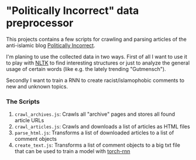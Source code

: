 # "Politically Incorrect" data preprocessor

This projects contains a few scripts for crawling and parsing articles of the anti-islamic blog [Politically Incorrect](http://www.pi-news.net/).

I'm planing to use the collected data in two ways. First of all I want to use it to play with [NLTK](http://www.nltk.org/) to find interesting structures or just to analyze the general usage of certain words (like e.g. the lately trending "Gutmensch").

Secondly I want to train a RNN to create racist/islamophobic comments to new and unknown topics.

### The Scripts
1. `crawl_archives.js`: Crawls all "archive" pages and stores all found article URLs
2. `crawl_articles.js`: Crawls and downloads a list of articles as HTML files
3. `parse_html.js`: Transforms a list of downloaded articles to a list of comment objects
4. `create_text.js`: Transforms a list of comment objects to a big txt file that can be used to train a model with [torch-rnn](https://github.com/jcjohnson/torch-rnn)
